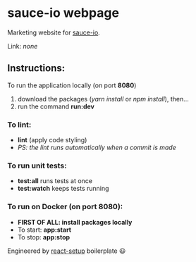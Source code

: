 # sauce-io webpage

Marketing website for [sauce-io](https://github.com/sauce-io).

Link: _none_

## Instructions:

To run the application locally (on port **8080**)
1) download the packages (_yarn install_ or _npm install_), then...
2) run the command **run:dev**

### To lint:
- **lint** (apply code styling)
- _PS: the lint runs automatically when a commit is made_

### To run unit tests:
- **test:all** runs tests at once 
- **test:watch** keeps tests running

### To run on Docker (on port 8080):
- **FIRST OF ALL: install packages locally**
- To start: **app:start**
- To stop: **app:stop**

Engineered by [react-setup](https://github.com/cl4pper/react-setup) boilerplate :smiley: